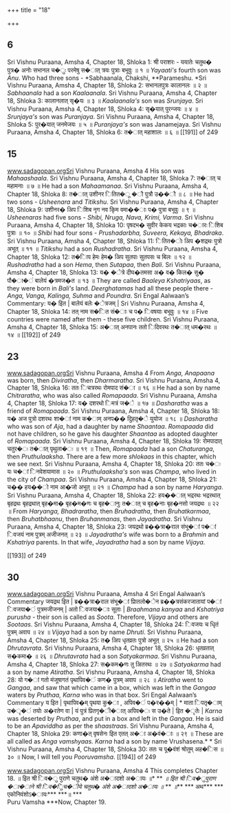 +++
title = "18"

+++


## 6
Sri Vishnu Puraana, Amsha 4, Chapter 18, Shloka 1: श्री पराशरः - ययातेः चतुथ� पुत्र� अनोः सभानल च�ुः परमेषु स�ात् त्रयः पुत्राः बभूवुः ॥ १ ॥ *Yayaati's* fourth son was *Anu*. Who had three sons - *Sabhaanala, Chakshi, **Parameshu. *Sri Vishnu Puraana, Amsha 4, Chapter 18, Shloka 2: सभानलपुत्रः कालानलः ॥ २ ॥ *Sabhaanala* had a son *Kaalaanala*. Sri Vishnu Puraana, Amsha 4, Chapter 18, Shloka 3: कालानलात् सृ�यः ॥ ३ ॥ *Kaalaanala's* son was *Srunjaya*. Sri Vishnu Puraana, Amsha 4, Chapter 18, Shloka 4: सृ�यात् पुरन्जयः ॥ ४ ॥ *Srunjaya's* son was *Puranjaya*. Sri Vishnu Puraana, Amsha 4, Chapter 18, Shloka 5: पुर�यात् जनमेजयः ॥ ५ ॥ *Puranjaya's* son was Janamejaya. Sri Vishnu Puraana, Amsha 4, Chapter 18, Shloka 6:  त�ात् महाशालः ॥ ६ ॥  [[191]] of 249 





## 15
www.sadagopan.orgSri Vishnu Puraana, Amsha 4 His son was *Mahaashaala*. Sri Vishnu Puraana, Amsha 4, Chapter 18, Shloka 7: त�ात् च महामनाः ॥ ७ ॥ He had a son *Mahaamanaa*. Sri Vishnu Puraana, Amsha 4, Chapter 18, Shloka 8: त�ात् उशीनर ितित�ू �ौ पुत्रौ उ��ौ ॥ ८ ॥ He had two sons - *Usheenara* and *Titikshu*. Sri Vishnu Puraana, Amsha 4, Chapter 18, Shloka 9: उशीनर� अिप िशिब नृग नव कृिम वमा��ाः प� पुत्रा बभूवुः ॥ ९ ॥ *Usheenaras* had five sons - *Shibi, Nruga, Nava, Krimi, Varma*. Sri Vishnu Puraana, Amsha 4, Chapter 18, Shloka 10: पृषदभ� सुवीर केकय भद्रकाः च�ारः िशिब पुत्राः ॥ १० ॥ *Shibi* had four sons - *Prushadarbha, Suveera, Kekaya, Bhadraka*. Sri Vishnu Puraana, Amsha 4, Chapter 18, Shloka 11: ितित�ोः अिप �शद्रथः पुत्रो अभूत् ॥ ११ ॥ *Titikshu* had a son *Rushadratha*. Sri Vishnu Puraana, Amsha 4, Chapter 18, Shloka 12: त�ािप हेमः हेम� अिप सुतपाः सुतपसः च बिलः ॥ १२ ॥ *Rushadratha* had a son *Hema*, then *Sutapaa*, then *Bali*. Sri Vishnu Puraana, Amsha 4, Chapter 18, Shloka 13: य� �ेत्रे दीघ�तमसा अ� व� किल� सु� पौ�ा�ं बालेयं �त्रमज�त ॥ १३ ॥ They are called *Baaleya Kshatriyaas*, as they were born in *Bali's* land. *Deerghatamas* had all these people there - *Anga, Vanga, Kalinga, Suhma* and *Poundra*. Sri Engal Aalwaan’s Commentary: य� इित | बालेयं बलेः �ेत्रजम् | Sri Vishnu Puraana, Amsha 4, Chapter 18, Shloka 14: तत् नाम स�ित सं�ाः च प� िवषयाः बभूवुः ॥ १४ ॥ Five countries were named after them - these five children. Sri Vishnu Puraana, Amsha 4, Chapter 18, Shloka 15:  अ�ात् अनपानः ततो िदिवरथः त�ात् धम�रथः ॥ १४ ॥  [[192]] of 249 





## 23
www.sadagopan.orgSri Vishnu Puraana, Amsha 4 From *Anga, Anapaana* was born, then *Diviratha*, then *Dharmaratha*. Sri Vishnu Puraana, Amsha 4, Chapter 18, Shloka 16: ततः िचत्ररथः रोमपाद सं�ा ॥ १६ ॥ He had a son by name *Chitraratha*, who was also called *Romapaada*. Sri Vishnu Puraana, Amsha 4, Chapter 18, Shloka 17: य� दशरथो िमत्रं ज�े ॥ १७ ॥ *Dasharatha* was a friend of *Romapaada*. Sri Vishnu Puraana, Amsha 4, Chapter 18, Shloka 18: य� अज पुत्रो दशरथः शा�ां नाम क�ाम् अनप�� दुिहतृ�े युयोज ॥ १८ ॥ *Dasharatha* who was son of *Aja*, had a daughter by name *Shaantaa*. *Romapaada* did not have children, so he gave his daughter *Shaantaa* as adopted daughter of *Romapaada*. Sri Vishnu Puraana, Amsha 4, Chapter 18, Shloka 19: रोमपादात् चतुर�ः त�ात् पृथुला�ः ॥ १९ ॥ Then, *Romapaada* had a son *Chaturanga*, then *Pruthulaaksha*. There are a few more *shlokaas* in this chapter, which we see next. Sri Vishnu Puraana, Amsha 4, Chapter 18, Shloka 20: ततः च�ः यः च�ां िनवेशयामास ॥ २० ॥ *Pruthulaaksha's* son was *Champa*, who lived in the city of *Champaa*. Sri Vishnu Puraana, Amsha 4, Chapter 18, Shloka 21: च�� हय��ो नाम आ�जो अभूत् ॥ २१ ॥ *Champa* had a son by name *Haryanga*. Sri Vishnu Puraana, Amsha 4, Chapter 18, Shloka 22: हय��ात् भद्ररथः भद्ररथात् बृहद्रथः बृहद्रथात् बृह�मा� बृह�म�णः च बृह�ानुः त�ात् च बृह�नाः बृह�नसो जयद्रथः ॥ २२ ॥ From *Haryanga, Bhadraratha*, then *Bruhadratha*, then *Bruhatkarmaa*, then *Bruhatbhaanu*, then *Bruhanmanas*, then *Jayadratha*. Sri Vishnu Puraana, Amsha 4, Chapter 18, Shloka 23:  जयद्रथो ब्र��त्रा�राल संभू�ां प�ां िवजयं नाम पुत्रम् अजीजनत् ॥ २३ ॥ *Jayadratha's* wife was born to a *Brahmin* and *Kshatriya* parents. In that wife, *Jayadratha* had a son by name *Vijaya*. 



 [[193]] of 249 





## 30
www.sadagopan.orgSri Vishnu Puraana, Amsha 4 Sri Engal Aalwaan’s Commentary जयद्रथ इित | ब्र��त्रा�राल संभू�ां प्राितलो�ेन ब्र��त्रसंकरजातायां प�ां िवजया�ं पुत्रमजीजनम् | अतो िवजया�ाः सूताः | *Braahmana kanyaa* and *Kshatriya purusha* - their son is called as *Soota*. Therefore, *Vijaya* and others are *Sootaas*. Sri Vishnu Puraana, Amsha 4, Chapter 18, Shloka 24: िवजयः च धृितं पुत्रम् अवाप ॥ २४ ॥ *Vijaya* had a son by name *Dhruti*. Sri Vishnu Puraana, Amsha 4, Chapter 18, Shloka 25: त� अिप धृतव्रतः पुत्रो अभूत् ॥ २५ ॥ He had a son *Dhrutavrata*. Sri Vishnu Puraana, Amsha 4, Chapter 18, Shloka 26: धृतव्रतात् स�कमा� ॥ २६ ॥ *Dhrutavrata* had a son *Satyakarmaa*. Sri Vishnu Puraana, Amsha 4, Chapter 18, Shloka 27: स�कम�णः तु अितरथः ॥ २७ ॥ *Satyakarma* had a son by name *Atiratha*. Sri Vishnu Puraana, Amsha 4, Chapter 18, Shloka 28: यो ग�ां गतो मंजूषागतं पृथापिव�ं कण� पुत्रम् अवाप ॥ २८ ॥ *Atiratha* went to *Gangaa*, and saw that which came in a box, which was left in the *Gangaa* waters by *Pruthaa, Karna* who was in that box. Sri Engal Aalwaan’s Commentary य इित | पृथापिव�म् पृथया कु�ा , अपिव�ं प�र��म् | \* माता िपतृ�ाम् उ�ृ�ं तयोः अ�रतेण वा | यं पुत्रं प्रितगृ�ी�ात् अपिव�ः स उ�ते | इित �ृतेः | *Karna* was deserted by *Pruthaa*, and put in a box and left in the *Gangaa*. He is said to be an *Apaviddha* as per the *shaastraas*. Sri Vishnu Puraana, Amsha 4, Chapter 18, Shloka 29: कणा�त् वृषसेनः इित एतत् अ�ा अ�वं�ाः ॥ २९ ॥ These are all called as *Anga vamshyaas. Karna* had a son by name Vrushasena.* * Sri Vishnu Puraana, Amsha 4, Chapter 18, Shloka 30:  ततः च पू�वंशं श्रोतुम् अह�िस ॥ ३० ॥ Now, I will tell you *Pooruvamsha*.  [[194]] of 249 



www.sadagopan.orgSri Vishnu Puraana, Amsha 4 This completes Chapter 18. ॥ इित श्री िव�ु पुराणे चतुथ� अंशे अ�ादशो अ�ायः ॥* ** *॥ इित श्री िव�ुपुराण �ा�ाने श्री िव�ुिच�ीये चतुथ� अंशे अ�ादशो अ�ायः ॥* ** *॥*** *** अथ*** *** एकोनिवंशोऽ�ायः*** ***॥ ***   
Puru Vamsha ***Now, Chapter 19. 
